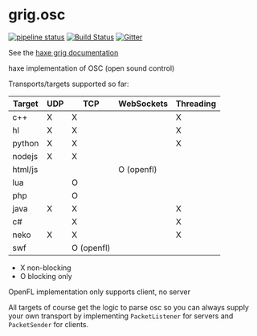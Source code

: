 # grig.osc

[![pipeline status](https://gitlab.com/haxe-grig/grig.osc/badges/main/pipeline.svg)](https://gitlab.com/haxe-grig/grig.osc/commits/main)
[![Build Status](https://travis-ci.org/osakared/grig.osc.svg?branch=main)](https://travis-ci.org/osakared/grig.osc)
[![Gitter](https://badges.gitter.im/haxe-grig/Lobby.svg)](https://gitter.im/haxe-grig/Lobby?utm_source=badge&utm_medium=badge&utm_campaign=pr-badge&utm_content=badge)

See the [haxe grig documentation](https://grig.tech/)

haxe implementation of OSC (open sound control)

Transports/targets supported so far:

| Target   | UDP        | TCP        | WebSockets | Threading |
| -------- | ---------- | ---------- | ---------- | --------- |
| c++      | X          | X          |            | X         |
| hl       | X          | X          |            | X         |
| python   | X          | X          |            | X         |
| nodejs   | X          | X          |            |           |
| html/js  |            |            | O (openfl) |           |
| lua      |            | O          |            |           |
| php      |            | O          |            |           |
| java     | X          | X          |            | X         |
| c#       |            | X          |            | X         |
| neko     | X          | X          |            | X         |
| swf      |            | O (openfl) |            |           |

- X non-blocking
- O blocking only

OpenFL implementation only supports client, no server

All targets of course get the logic to parse osc so you can always supply your own transport by implementing `PacketListener` for servers and `PacketSender` for clients.